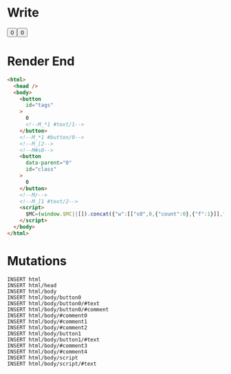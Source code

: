 # Write
  <button id=tags>0<!--M_*1 #text/1--></button><!--M_*1 #button/0--><!--M_[2--><!--M#s0--><button id=class data-parent=0>0</button><!--M/--><!--M_]1 #text/2--><script>$MC=(window.$MC||[]).concat({"w":[["s0",0,{"count":0},{"f":1}]],"t":["__tests__/components/class-counter.marko"]});WALKER_RUNTIME("M")("_");M._.r=[_=>(_.b=[0,{"ConditionalScope:#text/2":_.a={m5c:"s0"},"ConditionalRenderer:#text/2":_._.$compat_renderer(_._["__tests__/components/class-counter.marko"]),count:0},_.a]),2,"$compat_setScope",1,"__tests__/template.marko_0_count"];M._.w()</script>

# Render End
```html
<html>
  <head />
  <body>
    <button
      id="tags"
    >
      0
      <!--M_*1 #text/1-->
    </button>
    <!--M_*1 #button/0-->
    <!--M_[2-->
    <!--M#s0-->
    <button
      data-parent="0"
      id="class"
    >
      0
    </button>
    <!--M/-->
    <!--M_]1 #text/2-->
    <script>
      $MC=(window.$MC||[]).concat({"w":[["s0",0,{"count":0},{"f":1}]],"t":["__tests__/components/class-counter.marko"]});WALKER_RUNTIME("M")("_");M._.r=[_=&gt;(_.b=[0,{"ConditionalScope:#text/2":_.a={m5c:"s0"},"ConditionalRenderer:#text/2":_._.$compat_renderer(_._["__tests__/components/class-counter.marko"]),count:0},_.a]),2,"$compat_setScope",1,"__tests__/template.marko_0_count"];M._.w()
    </script>
  </body>
</html>
```

# Mutations
```
INSERT html
INSERT html/head
INSERT html/body
INSERT html/body/button0
INSERT html/body/button0/#text
INSERT html/body/button0/#comment
INSERT html/body/#comment0
INSERT html/body/#comment1
INSERT html/body/#comment2
INSERT html/body/button1
INSERT html/body/button1/#text
INSERT html/body/#comment3
INSERT html/body/#comment4
INSERT html/body/script
INSERT html/body/script/#text
```
